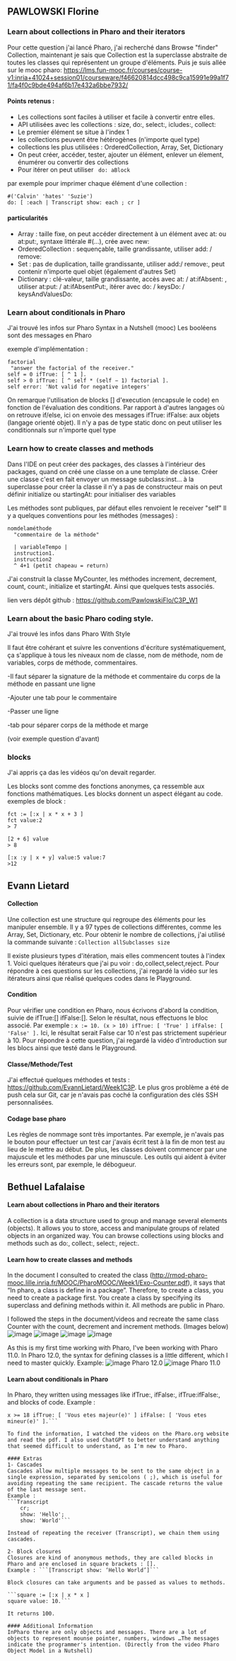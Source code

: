 ## PAWLOWSKI Florine 

### Learn about collections in Pharo and their iterators
Pour cette question j'ai lancé Pharo, j'ai recherché dans Browse "finder" Collection, maintenant je sais que Collection est
la superclasse abstraite de toutes les classes qui représentent un groupe d'éléments. 
Puis je suis allée sur le mooc pharo: 
https://lms.fun-mooc.fr/courses/course-v1:inria+41024+session01/courseware/f46620814dcc498c9ca15991e99a1f71/fa4f0c9bde494af6b17e432a6bbe7932/

#### Points retenus : 
- Les collections sont faciles à utiliser et facile à convertir entre elles.
- API utilisées avec les collections : size, do:, select:, icludes:, collect:
- Le premier élément se situe à l'index 1
- les collections peuvent être hétérogènes (n'importe quel type)
- collections les plus utilisées : OrderedCollection, Array, Set, Dictionary
- On peut créer, accéder, tester, ajouter un élément, enlever un élement, énumérer ou convertir des collections
- Pour itérer on peut utiliser  ``` do: aBlock```

par exemple pour imprimer chaque élément d'une collection :
  
 ```
#('Calvin' 'hates' 'Suzie')
do: [ :each | Transcript show: each ; cr ]
```
#### particularités 
-  Array : taille fixe, on peut accéder directement à un élément avec at: ou at:put:, syntaxe littérale #(...), crée avec new:
-  OrderedCollection : sequençable, taille grandissante, utiliser add: / remove: 
-  Set : pas de duplication, taille grandissante, utiliser add:/ remove:, peut contenir n'importe quel objet (également d'autres Set)
-  Dictionary : clé-valeur, taille grandissante, accès avec at: / at:ifAbsent: , utiliser at:put: / at:ifAbsentPut:, itérer avec do: / keysDo: / keysAndValuesDo:

### Learn about conditionals in Pharo 

J'ai trouvé les infos sur Pharo Syntax in a Nutshell (mooc)
Les booléens sont des messages en Pharo

exemple d'implémentation : 

 ```
factorial
  "answer the factorial of the receiver."
self = 0 ifTrue: [ ^ 1 ].
self > 0 ifTrue: [ ^ self * (self − 1) factorial ].
self error: 'Not valid for negative integers'
```
On remarque l'utilisation de blocks [] d'execution (encapsule le code) en fonction de l'évaluation des conditions.
Par rapport à d'autres langages où on retrouve if/else, ici on envoie des messages ifTrue: ifFalse: aux objets (langage orienté objet).
Il n'y a pas de type static donc on peut utiliser les conditionnals sur n'importe quel type

### Learn how to create classes and methods
Dans l'IDE on peut créer des packages, des classes à l'intérieur des packages, quand on créé une classe on a une template de classe. 
Créer une classe c'est en fait envoyer un message subclass:inst... à la superclasse pour créer la classe
il n'y a pas de constructeur mais on peut définir initialize ou startingAt: pour initialiser des variables

Les méthodes sont publiques, par défaut elles renvoient le receiver "self"
Il y a quelques conventions pour les méthodes (messages) : 
```
nomdelaméthode
  "commentaire de la méthode"

  | variableTempo |
  instruction1.
  instruction2
  ^ 4+1 (petit chapeau = return)
```
J'ai construit la classe MyCounter, les méthodes increment, decrement, count, count:, initialize et startingAt. Ainsi que quelques tests associés.

lien vers dépôt github : https://github.com/PawlowskiFlo/C3P_W1

### Learn about the basic Pharo coding style.
J'ai trouvé les infos dans Pharo With Style 

Il faut être cohérant et suivre les conventions d'écriture systématiquement, ça s'applique à tous les niveaux 
nom de classe, nom de méthode, nom de variables, corps de méthode, commentaires.

-Il faut séparer la signature de la méthode et commentaire du corps de la méthode en passant une ligne

-Ajouter une tab pour le commentaire

-Passer une ligne

-tab pour séparer corps de la méthode et marge

(voir exemple question d'avant)

### blocks 
J'ai appris ça das les vidéos qu'on devait regarder. 

Les blocks sont comme des fonctions anonymes, ça ressemble aux fonctions mathématiques. 
Les blocks donnent un aspect élégant au code. 
exemples de block : 
```
fct := [:x | x * x + 3 ]
fct value:2
> 7

[2 + 6] value
> 8

[:x :y | x + y] value:5 value:7
>12

```

## Evann Lietard
#### Collection
Une collection est une structure qui regroupe des éléments pour les manipuler ensemble.  Il y a 97 types de collections différentes, comme les Array, Set, Dictionary, etc. Pour obtenir le nombre de collections, j'ai utilisé la commande suivante :
```Collection allSubclasses size```

Il existe plusieurs types d'itération, mais elles commencent toutes à l'index 1. Voici quelques itérateurs que j'ai pu voir : do,collect,select,reject.
Pour répondre à ces questions sur les collections, j'ai regardé la vidéo sur les itérateurs ainsi que réalisé quelques codes dans le Playground.

#### Condition
Pour vérifier une condition en Pharo, nous écrivons d'abord la condition, suivie de ifTrue:[] ifFalse:[]. Selon le résultat, nous effectuons le bloc associé. Par exemple :
 ``` x := 10. (x > 10) ifTrue: [ 'True' ] ifFalse: [ 'False' ]. ``` 
Ici, le résultat serait False car 10 n'est pas strictement supérieur à 10. Pour répondre à cette question, j'ai regardé la vidéo d'introduction sur les blocs ainsi que testé dans le Playground.

#### Classe/Methode/Test
J'ai effectué quelques méthodes et tests : https://github.com/EvannLietard/Week1C3P. Le plus gros problème a été de push cela sur Git, car je n'avais pas coché la configuration des clés SSH personnalisées.

#### Codage base pharo
Les règles de nommage sont très importantes. Par exemple, je n'avais pas le bouton pour effectuer un test car j'avais écrit test à la fin de mon test au lieu de le mettre au début. De plus, les classes doivent commencer par une majuscule et les méthodes par une minuscule. Les outils qui aident à éviter les erreurs sont, par exemple, le débogueur.


## Bethuel Lafalaise
#### Learn about collections in Pharo and their iterators
A collection is a data structure used to group and manage several elements (objects). It allows you to store, access and manipulate groups of related objects in an organized way. You can browse collections using blocks and methods such as do:, collect:, select:, reject:.

#### Learn how to create classes and methods
In the document I consulted to created the class (http://rmod-pharo-mooc.lille.inria.fr/MOOC/PharoMOOC/Week1/Exo-Counter.pdf), it says that “In pharo, a class is define in a package”. Therefore, to create a class, you need to create a package first. You create a class by specifying its superclass and defining methods within it. All methods are public in Pharo.

I followed the steps in the document/videos and recreate the same class Counter with the count, decrement and increment methods. (Images below)
![image](https://github.com/user-attachments/assets/b606baa9-b043-4992-ac6e-893c58dcbb9c)
![image](https://github.com/user-attachments/assets/ea838f8f-6ff2-4c77-ac22-9e1d0ce4402a)
![image](https://github.com/user-attachments/assets/0d004c30-bf1d-430b-8d95-d2ce08b4c8c7)
![image](https://github.com/user-attachments/assets/18aeffdc-ccac-4b56-b643-49a117978d14)

As this is my first time working with Pharo, I've been working with Pharo 11.0. In Pharo 12.0, the syntax for defining classes is a little different, which I need to master quickly. 
Example:
![image](https://github.com/user-attachments/assets/11d26659-1fa5-4f97-862f-f9f1a57fa332)
Pharo 12.0
![image](https://github.com/user-attachments/assets/84519007-500e-4d01-a497-ce69e56ac321)
Pharo 11.0

#### Learn about conditionals in Pharo
In Pharo, they written using messages like ifTrue:, ifFalse:, ifTrue:ifFalse:, and blocks of code.
Example :
```x := 15.
x >= 18 ifTrue: [ 'Vous etes majeur(e)' ] ifFalse: [ 'Vous etes mineur(e)' ].```

To find the information, I watched the videos on the Pharo.org website and read the pdf. I also used ChatGPT to better understand anything that seemed difficult to understand, as I'm new to Pharo.

#### Extras
1- Cascades
Cascades allow multiple messages to be sent to the same object in a single expression, separated by semicolons ( ;), which is useful for avoiding repeating the same recipient. The cascade returns the value of the last message sent.
Example :
```Transcript 
	cr;
	show: 'Hello';
	show: 'World'```

Instead of repeating the receiver (Transcript), we chain them using cascades.

2- Block closures
Closures are kind of anonymous methods, they are called blocks in Pharo and are enclosed in square brackets : [].
Example : ```[Transcript show: ‘Hello World’]```

Block closures can take arguments and be passed as values to methods.

```square := [:x | x * x ]
square value: 10.```

It returns 100.

#### Additional Information
InPharo there are only objects and messages. There are a lot of objects to represent mounse pointer, numbers, windows …The messages indicate the programmer's intention. (Directly from the video Pharo Object Model in a Nutshell)
